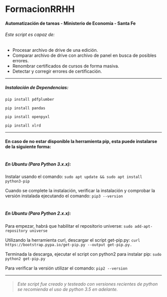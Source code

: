 # FormacionRRHH
#### Automatización de tareas - Ministerio de Economía - Santa Fe

###### Este script es capaz de:
- Procesar archivo de drive de una edición.
- Comparar archivo de drive con archivo de panel en busca de posibles errores.
- Renombrar certificados de cursos de forma masiva.
- Detectar y corregir errores de certificación.

------------


##### Instalación de Dependencias:

`pip install pdfplumber`

`pip install pandas`

`pip install openpyxl`

`pip install xlrd`


------------

#### En caso de no estar disponible la herramienta pip, esta puede instalarse de la siguiente forma:

# 


##### En Ubuntu (Para Python 3.x.x):
Instalar usando el comando:
`sudo apt update && sudo apt install python3-pip`

Cuando se complete la instalación, verificar la instalación y comprobar la versión instalada ejecutando el comando:
`pip3 --version`

# 


##### En Ubuntu (Para Python 2.x.x):
Para empezar, habrá que habilitar el repositorio universe:
`sudo add-apt-repository universe`

 Utilizando la herramienta curl, descargar el script get-pip.py:
 `curl https://bootstrap.pypa.io/get-pip.py --output get-pip.py.`
 
 Terminada la descarga, ejecutar el script con python2 para instalar pip:
 `sudo python2 get-pip.py`
 
 Para verificar la versión utilizar el comando:
 `pip2 --version`


------------


> ###### Este script fue creado y testeado con versiones recientes de python se recomienda el uso de python 3.5 en adelante.


